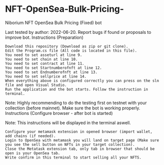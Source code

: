 # NFT-OpenSea-Bulk-Pricing-
Niborium NFT OpenSea Bulk Pricing (Fixed) bot

Last tested by author: 2022-06-20. Report bugs if found or proposals to improve bot.
Instructions (Preparation)

    Download this repository (Download as zip or git clone).
    Edit the Program.cs file (All code is located in this file).
    You need to set asseturl at line 9.
    You need to set chain at line 10.
    You need to set contract at line 11.
    You need to set Startnumberofnft at line 12.
    You need to set Endnumberofnft at line 13.
    You need to set sellprice at line 14.
    When everything above is configured correctly you can press on the sln file and open Visual Studio.
    Run the application and the bot starts. Follow the instruction in terminal.

Note: Highly recommending to do the testing first on testnet with your collection (before mainnet). Make sure the bot is working properly.
Instructions (Configure browser - after bot is started)

Note: This instructions will be displayed in the terminal aswell.

    Configure your metamask extension in opened browser (import wallet, add chains (if needed).
    Login to OpenSea with metamask you will land on target page (Make sure you see the sell button on NFTs in your target collection).
    Close the Metatask extension tab, only tab in browser that should be open is your OpenSea tab.
    Write confirm in this terminal to start selling all your NFTS.


